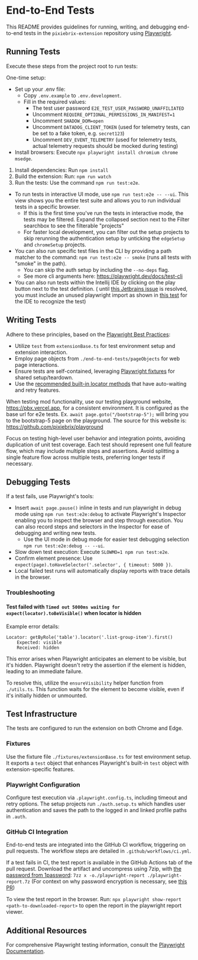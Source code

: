 # End-to-End Tests

This README provides guidelines for running, writing, and debugging end-to-end tests in the `pixiebrix-extension`
repository using [Playwright](https://playwright.dev/).

## Running Tests

Execute these steps from the project root to run tests:

One-time setup:

- Set up your .env file:
  - Copy `.env.example` to `.env.development`.
  - Fill in the required values:
    - The test user password `E2E_TEST_USER_PASSWORD_UNAFFILIATED`
    - Uncomment `REQUIRE_OPTIONAL_PERMISSIONS_IN_MANIFEST=1`
    - Uncomment `SHADOW_DOM=open`
    - Uncomment `DATADOG_CLIENT_TOKEN` (used for telemetry tests, can be set to a fake token, e.g. `secret123`)
    - Uncomment `DEV_EVENT_TELEMETRY` (used for telemetry tests, actual telemetry requests should be mocked during testing)
- Install browsers: Execute `npx playwright install chromium chrome msedge`.

1. Install dependencies: Run `npm install`
2. Build the extension: Run: `npm run watch`
3. Run the tests: Use the command `npm run test:e2e`.

- To run tests in interactive UI mode, use `npm run test:e2e -- --ui`. This view shows you the entire test suite and
  allows you to run individual tests in a specific browser.
  - If this is the first time you've run the tests in interactive mode, the tests may be filtered. Expand the collapsed section next to the Filter searchbox to see the filterable "projects"
  - For faster local development, you can filter out the setup projects to skip rerunning the authentication setup by unticking the `edgeSetup` and `chromeSetup` projects.
- You can also run specific test files in the CLI by providing a path matcher to the
  command: `npm run test:e2e -- smoke` (runs all tests with "smoke" in the path).
  - You can skip the auth setup by including the `--no-deps` flag.
  - See more cli arguments here: https://playwright.dev/docs/test-cli
- You can also run tests within the Intellij IDE by clicking on the play button next to the test definition. (
  until [this Jetbrains issue](https://youtrack.jetbrains.com/issue/AQUA-711/Provide-a-run-configuration-for-Playwright-tests-in-specs-with-fixture-imports-only)
  is resolved, you must include an unused playwright import as shown
  in [this test](https://github.com/pixiebrix/pixiebrix-extension/blob/7826c6549be0dbcbab32a8dfbaef472a3fdc22e9/end-to-end-tests/tests/workshopPageSmoke.spec.ts#L21)
  for the IDE to recognize the test)

## Writing Tests

Adhere to these principles, based on the [Playwright Best Practices](https://playwright.dev/docs/best-practices):

- Utilize `test` from `extensionBase.ts` for test environment setup and extension interaction.
- Employ page objects from `./end-to-end-tests/pageObjects` for web page interactions.
- Ensure tests are self-contained, leveraging [Playwright fixtures](https://playwright.dev/docs/test-fixtures) for shared setup/teardown.
- Use the [recommended built-in locator methods](https://playwright.dev/docs/locators#quick-guide) that have auto-waiting and retry features.

When testing mod functionality, use our testing playground website, https://pbx.vercel.app, for a consistent
environment. It is configured
as the base url for e2e tests. Ex. `await page.goto("/bootstrap-5");` will bring you to the bootstrap-5 page on the
playground.
The source for this website is: https://github.com/pixiebrix/playground

Focus on testing high-level user behavior and integration points, avoiding duplication of unit test coverage. Each
test should represent one full feature flow, which may include multiple steps and assertions. Avoid splitting
a single feature flow across multiple tests, preferring longer tests if necessary.

## Debugging Tests

If a test fails, use Playwright's tools:

- Insert `await page.pause()` inline in tests and run playwright in debug mode using `npm run test:e2e:debug` to
  activate Playwright's Inspector enabling you to inspect the browser and step through execution. You can also record
  steps and selectors in the Inspector for ease of debugging and writing new tests.
  - Use the UI mode in debug mode for easier test debugging selection `npm run test:e2e:debug -- --ui`.
- Slow down test execution: Execute `SLOWMO=1 npm run test:e2e`.
- Confirm element presence: Use `expect(page).toHaveSelector('.selector', { timeout: 5000 })`.
- Local failed test runs will automatically display reports with trace details in the browser.

### Troubleshooting

#### Test failed with `Timed out 5000ms waiting for expect(locator).toBeVisible()` when locator is hidden

Example error details:

```
Locator: getByRole('table').locator('.list-group-item').first()
    Expected: visible
    Received: hidden
```

This error arises when Playwright anticipates an element to be visible, but it's hidden. Playwright doesn't retry the
assertion if the element is hidden, leading to an immediate failure.

To resolve this, utilize the `ensureVisibility` helper function from `./utils.ts`. This function waits for the element
to become visible, even if it's initially hidden or unmounted.

## Test Infrastructure

The tests are configured to run the extension on both Chrome and Edge.

### Fixtures

Use the fixture file `./fixtures/extensionBase.ts` for test environment setup. It exports a `test` object that enhances
Playwright's built-in `test` object with extension-specific features.

### Playwright Configuration

Configure test execution via `.playwright.config.ts`, including timeout and retry options. The setup
projects run `./auth.setup.ts` which handles user authentication and saves the path to the logged in and linked profile
paths in `.auth`.

### GitHub CI Integration

End-to-end tests are integrated into the GitHub CI workflow, triggering on pull requests. The workflow steps are
detailed in `.github/workflows/ci.yml`.

If a test fails in CI, the test report is available in the GitHub Actions tab of the pull request. Download the
artifact and uncompress using 7zip, with [the password from 1password](https://start.1password.com/open/i?a=INRFJCYAHREKFCNIGK4M7FYRHM&h=pixiebrix.1password.com&i=tlcba2tv4w3uygsbhfxtcr6zfi&v=os4xtpugongs7htmnsbvoeaujm):
`7zz x -o./playwright-report ./playwright-report.7z`
(For context on why password encryption is necessary, see [this PR](https://github.com/pixiebrix/pixiebrix-extension/pull/8545))

To view the test report in the browser. Run: `npx playwright show-report <path-to-downloaded-report>` to
open the report in the playwright report viewer.

## Additional Resources

For comprehensive Playwright testing information, consult
the [Playwright Documentation](https://playwright.dev/docs/intro).
